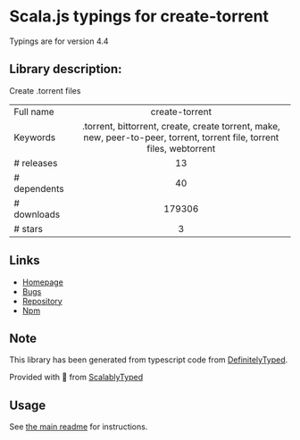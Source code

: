 
# Scala.js typings for create-torrent

Typings are for version 4.4

## Library description:
Create .torrent files

|                    |                 |
| ------------------ | :-------------: |
| Full name          | create-torrent |
| Keywords           | .torrent, bittorrent, create, create torrent, make, new, peer-to-peer, torrent, torrent file, torrent files, webtorrent |
| # releases         | 13 |
| # dependents       | 40 |
| # downloads        | 179306 |
| # stars            | 3 |

## Links
- [Homepage](https://github.com/webtorrent/create-torrent#readme)
- [Bugs](https://github.com/webtorrent/create-torrent/issues)
- [Repository](https://github.com/webtorrent/create-torrent)
- [Npm](https://www.npmjs.com/package/create-torrent)
    


## Note
This library has been generated from typescript code from [DefinitelyTyped](https://definitelytyped.org).

Provided with :purple_heart: from [ScalablyTyped](https://github.com/oyvindberg/ScalablyTyped)

## Usage
See [the main readme](../../readme.md) for instructions.



